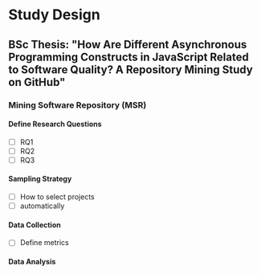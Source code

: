 # Study Design

## BSc Thesis: "How Are Different Asynchronous Programming Constructs in JavaScript Related to Software Quality? A Repository Mining Study on GitHub"

### Mining Software Repository (MSR)

#### Define Research Questions

- [ ] RQ1
- [ ] RQ2
- [ ] RQ3

#### Sampling Strategy

- [ ] How to select projects
- [ ] automatically

#### Data Collection

- [ ] Define metrics

#### Data Analysis
